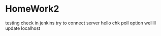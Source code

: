 # HomeWork2
testing
check in jenkins
try to connect server
hello
chk poll option
welllll
update localhost
